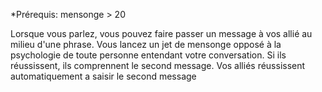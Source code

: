 *Prérequis: mensonge > 20

Lorsque vous parlez, vous pouvez faire passer un message à vos allié au milieu d'une phrase.
Vous lancez un jet de mensonge opposé à la psychologie de toute personne entendant votre conversation. Si ils réussissent, ils comprennent le second message.
Vos alliés réussissent automatiquement a saisir le second message